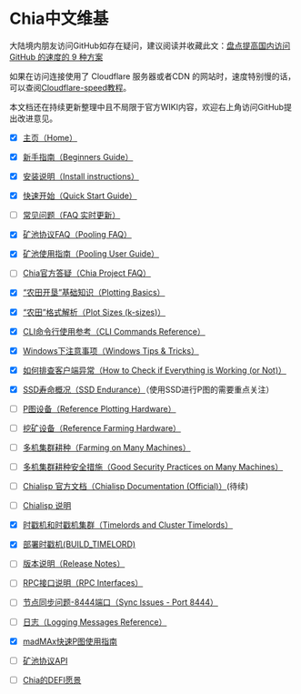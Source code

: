 # Chia中文维基
大陆境内朋友访问GitHub如存在疑问，建议阅读并收藏此文：[盘点提高国内访问 GitHub 的速度的 9 种方案](https://mp.weixin.qq.com/s/0_56sjtHEL5It9TyJcmOtQ)

如果在访问连接使用了 Cloudflare 服务器或者CDN 的网站时，速度特别慢的话，可以查阅[Cloudflare-speed教程](cloudflare-speed)。

本文档还在持续更新整理中且不局限于官方WIKI内容，欢迎右上角访问GitHub提出改进意见。

* [x] [主页（Home）](README)
* [x] [新手指南（Beginners Guide）](Beginners-Guide)
* [x] [安装说明（Install instructions）](INSTALL)
* [x] [快速开始（Quick Start Guide）](Quick-Start-Guide)
* [ ] [常见问题（FAQ 实时更新）](FAQ)
* [x] [矿池协议FAQ（Pooling FAQ）](Pooling-FAQ)
* [x] [矿池使用指南（Pooling User Guide）](Pooling-User-Guide)
* [ ] [Chia官方答疑（Chia Project FAQ）](Chia-FAQ)
* [x] [“农田开垦”基础知识（Plotting Basics）](Chia-plotting-basics)
* [x] [“农田”格式解析（Plot Sizes (k-sizes)）](k-sizes)
* [x] [CLI命令行使用参考（CLI Commands Reference）](CLI-Commands-Reference)
* [x] [Windows下注意事项（Windows Tips & Tricks）](Windows-Tips-and-Tricks)
* [x] [如何排查客户端异常（How to Check if Everything is Working (or Not)）](How-to-Check-If-Everything-is-Working-(or-Not))
* [x] [SSD寿命概况（SSD Endurance）](SSD-Endurance)（使用SSD进行P图的需要重点关注）
* [ ] [P图设备（Reference Plotting Hardware）](Reference-Plotting-Hardware)
* [ ] [挖矿设备（Reference Farming Hardware）](Reference-Farming-Hardware)
* [ ] [多机集群耕种（Farming on Many Machines）](Farming-on-many-machines)
* [ ] [多机集群耕种安全措施（Good Security Practices on Many Machines）](Good-Security-Practices-on-Many-Machines)
* [ ] [Chialisp 官方文档（Chialisp Documentation (Official)）](https://chialisp.com)(待续)
* [ ] [Chialisp 说明](ChiaLisp)
* [x] [时戳机和时戳机集群（Timelords and Cluster Timelords）](Timelords)
* [x] [部署时戳机(BUILD_TIMELORD)](Building-timelords)
* [ ] [版本说明（Release Notes）](https://www.chia.net/releases/)
* [ ] [RPC接口说明（RPC Interfaces）](RPC-Interfaces)
* [ ] [节点同步问题-8444端口（Sync Issues - Port 8444）](Resolving-Sync-Issues---Port-8444)
* [ ] [日志（Logging Messages Reference）](Logging-Messages-Reference)
* [x] [madMAx快速P图使用指南](madMAx)
* [ ] [矿池协议API](Chia-Pool-Protocol-1.0)
* [ ] [Chia的DEFI愿景](A-Vision-for-DeFi-in-Chia)


